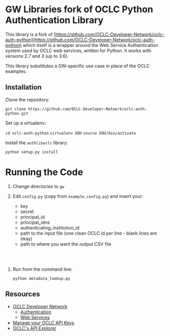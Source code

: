 GW Libraries fork of OCLC Python Authentication Library
=======================================================

This library is a fork of [https://github.com/OCLC-Developer-Network/oclc-auth-python](https://github.com/OCLC-Developer-Network/oclc-auth-python) which itself is a wrapper around the Web Service Authentication system used by OCLC web services, written for Python. It works with versions 2.7 and 3 (up to 3.6).

This library substitutes a GW-specific use case in place of the OCLC examples.

Installation
------------

Clone the repository:

`git clone https://github.com/OCLC-Developer-Network/oclc-auth-python.git`

Set up a virtualenv:

`cd oclc-auth-python`
`virtualenv ENV`
`source ENV/bin/activate`

Install the `authliboclc` library:

`python setup.py install`


Running the Code
================

1. Change directories to `gw`

1. Edit `config.py` (copy from `example.config.py`) and insert your:
    * key
    * secret
    * principal_id
    * principal_idns
    * authenticating_institution_id
    * path to the input file (one clean OCLC id per line - blank lines are okay)
    * path to where you want the output CSV file
    
<br><br>
1. Run from the command line:

   `python metadata_lookup.py`


Resources
---------

* <a href="http://oclc.org/developer/home.en.html">OCLC Developer Network</a>
    * <a href="http://www.oclc.org/developer/develop/authentication.en.html">Authentication</a>
    * <a href="http://www.oclc.org/developer/develop/web-services.en.html">Web Services</a>
* <a href="https://platform.worldcat.org/wskey">Manage your OCLC API Keys</a>
* <a href="https://platform.worldcat.org/api-explorer/">OCLC's API Explorer</a>
